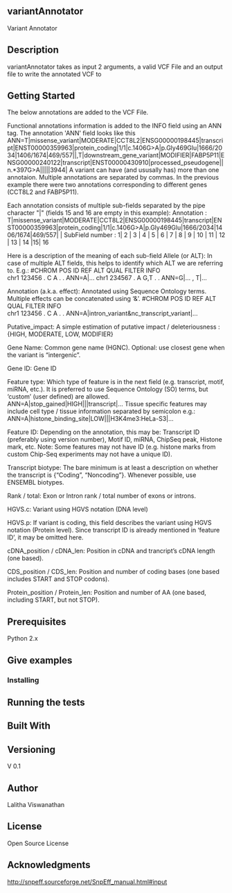 ## variantAnnotator
Variant Annotator
## Description
variantAnnotator takes as input 2 arguments, a valid VCF File and an output file to write the annotated VCF to
## Getting Started
The below annotations are added to the VCF File.

Functional annotations information is added to the INFO field using an ANN tag. The annotation 'ANN' field looks like this 
ANN=T|missense_variant|MODERATE|CCT8L2|ENSG00000198445|transcript|ENST00000359963|protein_coding|1/1|c.1406G>A|p.Gly469Glu|1666/2034|1406/1674|469/557||,T|downstream_gene_variant|MODIFIER|FABP5P11|ENSG00000240122|transcript|ENST00000430910|processed_pseudogene||n.*397G>A|||||3944|
A variant can have (and ususally has) more than one annotaion. Multiple annotations are separated by commas. In the previous example there were two annotations corresponding to different genes (CCT8L2 and FABP5P11). 

Each annotation consists of multiple sub-fields separated by the pipe character "|" (fields 15 and 16 are empty in this example):
Annotation      : T|missense_variant|MODERATE|CCT8L2|ENSG00000198445|transcript|ENST00000359963|protein_coding|1/1|c.1406G>A|p.Gly469Glu|1666/2034|1406/1674|469/557|  |
SubField number : 1|       2        |    3   |  4   |       5       |    6     |      7        |      8       | 9 |    10   |    11     |   12    |   13    |   14  |15| 16

Here is a description of the meaning of each sub-field
Allele (or ALT): In case of multiple ALT fields, this helps to identify which ALT we are referring to. E.g.:
#CHROM  POS     ID  REF  ALT    QUAL  FILTER  INFO     
chr1    123456  .   C    A      .     .       ANN=A|...
chr1    234567  .   A    G,T    .     .       ANN=G|... , T|...

Annotation (a.k.a. effect): Annotated using Sequence Ontology terms. Multiple effects can be concatenated using ‘&’.
#CHROM  POS     ID  REF  ALT  QUAL  FILTER  INFO     
chr1    123456  .   C    A    .     .      ANN=A|intron_variant&nc_transcript_variant|...

Putative_impact: A simple estimation of putative impact / deleteriousness : {HIGH, MODERATE, LOW, MODIFIER}

Gene Name: Common gene name (HGNC). Optional: use closest gene when the variant is “intergenic”.

Gene ID: Gene ID

Feature type: Which type of feature is in the next field (e.g. transcript, motif, miRNA, etc.). It is preferred to use Sequence Ontology (SO) terms, but ‘custom’ (user defined) are allowed. ANN=A|stop_gained|HIGH|||transcript|... Tissue specific features may include cell type / tissue information separated by semicolon e.g.: ANN=A|histone_binding_site|LOW|||H3K4me3:HeLa-S3|...

Feature ID: Depending on the annotation, this may be: Transcript ID (preferably using version number), Motif ID, miRNA, ChipSeq peak, Histone mark, etc. Note: Some features may not have ID (e.g. histone marks from custom Chip-Seq experiments may not have a unique ID).

Transcript biotype: The bare minimum is at least a description on whether the transcript is {“Coding”, “Noncoding”}. Whenever possible, use ENSEMBL biotypes.

Rank / total: Exon or Intron rank / total number of exons or introns.

HGVS.c: Variant using HGVS notation (DNA level)

HGVS.p: If variant is coding, this field describes the variant using HGVS notation (Protein level). Since transcript ID is already mentioned in ‘feature ID’, it may be omitted here.

cDNA_position / cDNA_len: Position in cDNA and trancript’s cDNA length (one based).

CDS_position / CDS_len: Position and number of coding bases (one based includes START and STOP codons).

Protein_position / Protein_len: Position and number of AA (one based, including START, but not STOP).


## Prerequisites
Python 2.x

## Give examples
### Installing

## Running the tests

## Built With

## Versioning
V 0.1 

## Author
Lalitha Viswanathan

## License
Open Source License

## Acknowledgments
http://snpeff.sourceforge.net/SnpEff_manual.html#input

